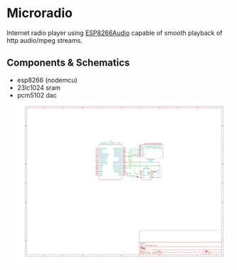 # Microradio
Internet radio player using [ESP8266Audio](https://github.com/earlephilhower/ESP8266Audio) capable of smooth playback of http audio/mpeg streams.

## Components & Schematics
- esp8266 (nodemcu)
- 23lc1024 sram
- pcm5102 dac
![img](schematics/microradio/microradio.svg)

